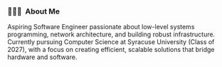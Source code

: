 <!-- ## 👋 &nbsp;Hey there! I'm Davis -->

### 👨🏻‍💻 &nbsp;About Me

Aspiring Software Engineer passionate about low-level systems programming, network architecture, and building robust infrastructure. Currently pursuing Computer Science at Syracuse University (Class of 2027), with a focus on creating efficient, scalable solutions that bridge hardware and software.
<!---
davis1244/davis1244 is a ✨ special ✨ repository because its `README.md` (this file) appears on your GitHub profile.
You can click the Preview link to take a look at your changes.
--->
